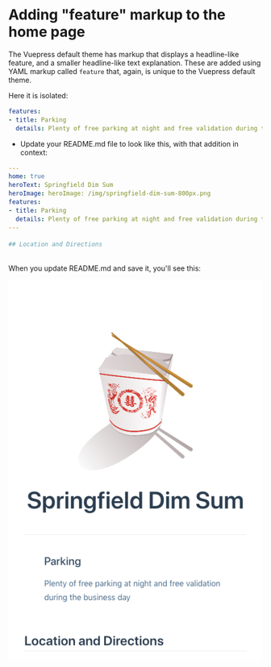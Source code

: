 # Adding "feature" markup to the home page

The Vuepress default theme has markup that displays a headline-like feature, and a smaller
headline-like text explanation. These are added using YAML markup called `feature` that, again,
is unique to the Vuepress default theme.

Here it is isolated:

```yaml
features:
- title: Parking 
  details: Plenty of free parking at night and free validation during the business day
```

* Update your README.md file to look like this, with that
addition in context:

```yaml
---
home: true
heroText: Springfield Dim Sum
heroImage: heroImage: /img/springfield-dim-sum-800px.png
features:
- title: Parking 
  details: Plenty of free parking at night and free validation during the business day
---

## Location and Directions
  
```

When you update README.md and save it, you'll see this:

![Screen shot of home page with hero text](/assets/img/default1-feature1.png)

